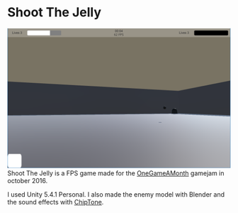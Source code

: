 Shoot The Jelly
======
![Alt text](./Screenshots/Ingame.png "")
Shoot The Jelly is a FPS game made for the [OneGameAMonth](http://www.onegameamonth.com/) gamejam in october 2016.

I used Unity 5.4.1 Personal. I also made the enemy model with Blender and the sound effects with [ChipTone](sfbgames.com/chiptone/).
